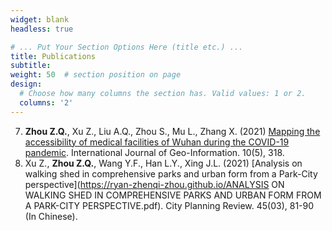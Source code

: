 ```yaml
---
widget: blank
headless: true

# ... Put Your Section Options Here (title etc.) ...
title: Publications
subtitle:
weight: 50  # section position on page
design:
  # Choose how many columns the section has. Valid values: 1 or 2.
  columns: '2'
---
```


7. **Zhou Z.Q.**, Xu Z., Liu A.Q., Zhou S., Mu L., Zhang X. (2021) [Mapping the accessibility of medical facilities of Wuhan during the COVID-19 pandemic](https://ryan-zhenqi-zhou.github.io/ijgi-10-00318.pdf). International Journal of Geo-Information. 10(5), 318.
6. Xu Z., **Zhou Z.Q.**, Wang Y.F., Han L.Y., Xing J.L. (2021) [Analysis on walking shed in comprehensive parks and urban form from a Park-City perspective](https://ryan-zhenqi-zhou.github.io/ANALYSIS ON WALKING SHED IN COMPREHENSIVE PARKS AND URBAN FORM FROM A PARK-CITY PERSPECTIVE.pdf). City Planning Review. 45(03), 81-90 (In Chinese).


